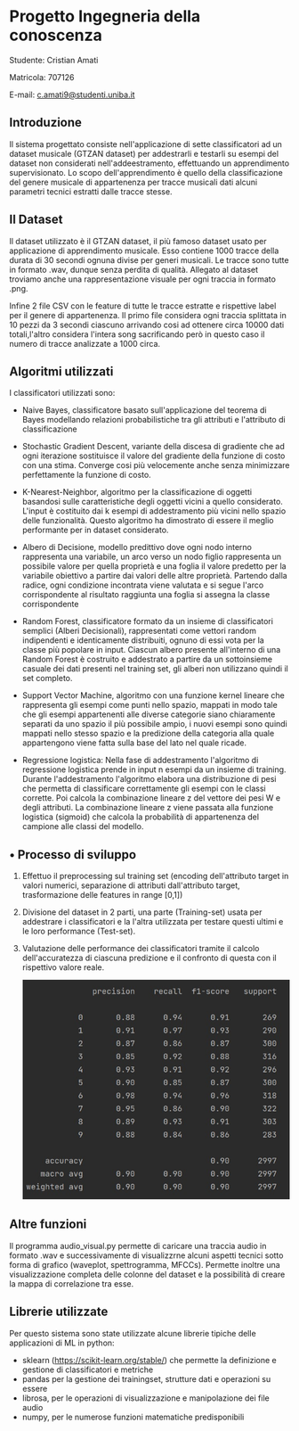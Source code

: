 # Progetto Ingegneria della conoscenza

Studente: Cristian Amati

Matricola: 707126

E-mail: c.amati9@studenti.uniba.it

## 	Introduzione
Il sistema progettato consiste nell'applicazione di sette classificatori ad un dataset musicale (GTZAN dataset) per addestrarli e testarli su esempi del dataset non considerati nell'addeestramento, effettuando un apprendimento supervisionato.
Lo scopo dell'apprendimento è quello della classificazione del genere musicale di appartenenza per tracce musicali dati alcuni parametri tecnici estratti dalle tracce stesse.

## Il Dataset
Il dataset utilizzato è il GTZAN dataset, il più famoso dataset usato per applicazione di apprendimento musicale.
Esso contiene 1000 tracce della durata di 30 secondi ognuna divise per generi musicali.
Le tracce sono tutte in formato .wav, dunque senza perdita di qualità.
Allegato al dataset troviamo anche una rappresentazione visuale per ogni traccia in formato .png.

Infine 2 file CSV con le feature di tutte le tracce estratte e rispettive label per il genere di appartenenza.
Il primo file considera ogni traccia splittata in 10 pezzi da 3 secondi ciascuno arrivando cosi ad ottenere circa 10000 dati totali,l'altro considera l'intera song sacrificando però in questo caso il numero di tracce analizzate a 1000 circa.



## 	Algoritmi utilizzati
I classificatori utilizzati sono:
- Naive Bayes, classificatore basato sull'applicazione del teorema di Bayes modellando relazioni probabilistiche tra gli attributi  e l'attributo di classificazione
- Stochastic Gradient Descent, variante della discesa di gradiente che ad ogni iterazione sostituisce il valore del gradiente della funzione di costo con una stima. Converge cosi più velocemente anche senza minimizzare perfettamente la funzione di costo.
- K-Nearest-Neighbor, algoritmo per la classificazione di oggetti basandosi sulle caratteristiche degli oggetti vicini a quello considerato. L'input è costituito dai k esempi di addestramento più vicini nello spazio delle funzionalità. Questo algoritmo ha dimostrato di essere il meglio performante per in dataset considerato.

- Albero di Decisione, modello predittivo dove ogni nodo interno rappresenta una variabile, un arco verso un nodo figlio rappresenta un possibile valore per quella proprietà e una foglia il valore predetto per la variabile obiettivo a partire dai valori delle altre proprietà. Partendo dalla radice, ogni condizione incontrata viene valutata e si segue l'arco
corrispondente al risultato
raggiunta una foglia si assegna la classe corrispondente

- Random Forest, classificatore formato da un insieme di
classificatori semplici (Alberi Decisionali), rappresentati come vettori random
indipendenti e identicamente distribuiti, ognuno di essi vota per la classe più
popolare in input.
Ciascun albero presente all'interno di una Random Forest è costruito e addestrato a
partire da un sottoinsieme casuale dei dati presenti nel training set, gli alberi non
utilizzano quindi il set completo.

- Support Vector Machine, algoritmo con una funzione kernel lineare che rappresenta gli esempi come punti nello spazio, mappati in modo tale che gli esempi appartenenti alle diverse categorie siano chiaramente separati da uno spazio il più possibile ampio, i nuovi esempi sono quindi mappati nello stesso spazio e la predizione della categoria alla quale appartengono viene fatta sulla base del lato nel quale ricade.

- Regressione logistica: Nella fase di addestramento l'algoritmo di regressione logistica prende in input n esempi da un insieme di training. Durante l'addestramento l'algoritmo elabora una distribuzione di pesi che permetta di classificare correttamente gli esempi con le classi corrette. Poi calcola la combinazione lineare z del vettore dei pesi W e degli attributi. La combinazione lineare z viene passata alla funzione logistica (sigmoid) che calcola la probabilità di appartenenza del campione alle classi del modello.

## •	Processo di sviluppo
1)  Effettuo il preprocessing sul training set (encoding dell'attributo target in valori numerici, separazione di attributi dall'attributo target, trasformazione delle features in range [0,1])

2)	Divisione del dataset in 2 parti, una parte (Training-set) usata per addestrare i classificatori e la l'altra utilizzata per testare questi ultimi e le loro performance (Test-set).

3)	Valutazione delle performance dei classificatori tramite il calcolo dell'accuratezza di ciascuna predizione e il confronto di questa con il rispettivo valore reale.

      ![Esempio](https://github.com/cristianamati/Progetto-ICon/blob/main/report.jpg)

## 	Altre funzioni
Il programma audio_visual.py permette di caricare una traccia audio in formato .wav e successivamente di visualizzrne alcuni aspetti tecnici sotto forma di grafico (waveplot, spettrogramma, MFCCs).
Permette inoltre una visualizzazione completa delle colonne del dataset e la possibilità di creare la mappa di correlazione tra esse.

## 	Librerie utilizzate
Per questo sistema sono state utilizzate alcune librerie tipiche delle applicazioni di ML in python:
- sklearn (https://scikit-learn.org/stable/) che permette la definizione e gestione di classificatori e metriche
- pandas per la gestione dei trainingset, strutture dati e operazioni su essere
- librosa, per le operazioni di visualizzazione e manipolazione dei file audio
- numpy, per le numerose funzioni matematiche predisponibili
